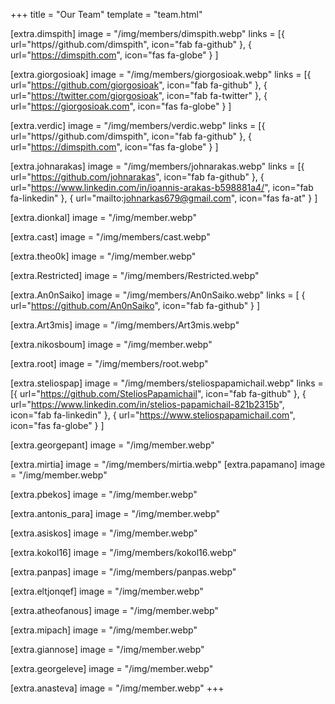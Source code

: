 +++
title = "Our Team"
template = "team.html"

[extra.dimspith]
image = "/img/members/dimspith.webp"
links = [{ url="https//github.com/dimspith", icon="fab fa-github" },
         { url="https://dimspith.com", icon="fas fa-globe" } ]

[extra.giorgosioak]
image = "/img/members/giorgosioak.webp"
links = [{ url="https://github.com/giorgosioak", icon="fab fa-github" },
         { url="https://twitter.com/giorgosioak", icon="fab fa-twitter" },
         { url="https://giorgosioak.com", icon="fas fa-globe" } ]

[extra.verdic]
image = "/img/members/verdic.webp"
links = [{ url="https//github.com/dimspith", icon="fab fa-github" },
         { url="https://dimspith.com", icon="fas fa-globe" } ]

[extra.johnarakas]
image = "/img/members/johnarakas.webp"
links = [{ url="https://github.com/johnarakas", icon="fab fa-github" },
         { url="https://www.linkedin.com/in/ioannis-arakas-b598881a4/", icon="fab fa-linkedin" },
         { url="mailto:johnarkas679@gmail.com", icon="fas fa-at" } ]

[extra.dionkal]
image = "/img/member.webp"

[extra.cast]
image = "/img/members/cast.webp"

[extra.theo0k]
image = "/img/member.webp"

[extra.Restricted]
image = "/img/members/Restricted.webp"

[extra.An0nSaiko]
image = "/img/members/An0nSaiko.webp"
links = [ { url="https://github.com/An0nSaiko", icon="fab fa-github" } ]

[extra.Art3mis]
image = "/img/members/Art3mis.webp"

[extra.nikosboum]
image = "/img/member.webp"


[extra.root]
image = "/img/members/root.webp"

[extra.steliospap]
image = "/img/members/steliospapamichail.webp"
links = [{ url="https://github.com/SteliosPapamichail", icon="fab fa-github" },
         { url="https://www.linkedin.com/in/stelios-papamichail-821b2315b", icon="fab fa-linkedin" },
         { url="https://www.steliospapamichail.com", icon="fas fa-globe" } ]

[extra.georgepant]
image = "/img/member.webp"

[extra.mirtia]
image = "/img/members/mirtia.webp"
[extra.papamano]
image = "/img/member.webp"

[extra.pbekos]
image = "/img/member.webp"

[extra.antonis_para]
image = "/img/member.webp"

[extra.asiskos]
image = "/img/member.webp"

[extra.kokol16]
image = "/img/members/kokol16.webp"

[extra.panpas]
image = "/img/members/panpas.webp"

[extra.eltjonqef]
image = "/img/member.webp"

[extra.atheofanous]
image = "/img/member.webp"

[extra.mipach]
image = "/img/member.webp"

[extra.giannose]
image = "/img/member.webp"

[extra.georgeleve]
image = "/img/member.webp"

[extra.anasteva]
image = "/img/member.webp"
+++